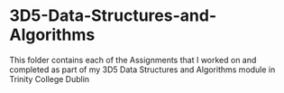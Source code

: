 # 3D5-Data-Structures-and-Algorithms

This folder contains each of the Assignments that I worked on and completed as part of my 3D5 Data Structures and Algorithms module in Trinity College Dublin
